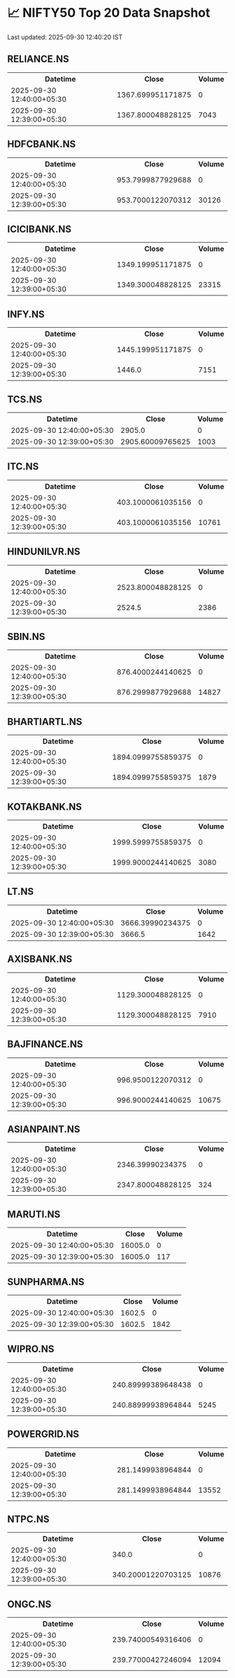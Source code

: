 # 📈 NIFTY50 Top 20 Data Snapshot

Last updated: 2025-09-30 12:40:20 IST

## RELIANCE.NS

<table>
  <tr><th>Datetime</th><th>Close</th><th>Volume</th></tr>
  <tr><td>2025-09-30 12:40:00+05:30</td><td>1367.699951171875</td><td>0</td></tr>
  <tr><td>2025-09-30 12:39:00+05:30</td><td>1367.800048828125</td><td>7043</td></tr>
</table>

## HDFCBANK.NS

<table>
  <tr><th>Datetime</th><th>Close</th><th>Volume</th></tr>
  <tr><td>2025-09-30 12:40:00+05:30</td><td>953.7999877929688</td><td>0</td></tr>
  <tr><td>2025-09-30 12:39:00+05:30</td><td>953.7000122070312</td><td>30126</td></tr>
</table>

## ICICIBANK.NS

<table>
  <tr><th>Datetime</th><th>Close</th><th>Volume</th></tr>
  <tr><td>2025-09-30 12:40:00+05:30</td><td>1349.199951171875</td><td>0</td></tr>
  <tr><td>2025-09-30 12:39:00+05:30</td><td>1349.300048828125</td><td>23315</td></tr>
</table>

## INFY.NS

<table>
  <tr><th>Datetime</th><th>Close</th><th>Volume</th></tr>
  <tr><td>2025-09-30 12:40:00+05:30</td><td>1445.199951171875</td><td>0</td></tr>
  <tr><td>2025-09-30 12:39:00+05:30</td><td>1446.0</td><td>7151</td></tr>
</table>

## TCS.NS

<table>
  <tr><th>Datetime</th><th>Close</th><th>Volume</th></tr>
  <tr><td>2025-09-30 12:40:00+05:30</td><td>2905.0</td><td>0</td></tr>
  <tr><td>2025-09-30 12:39:00+05:30</td><td>2905.60009765625</td><td>1003</td></tr>
</table>

## ITC.NS

<table>
  <tr><th>Datetime</th><th>Close</th><th>Volume</th></tr>
  <tr><td>2025-09-30 12:40:00+05:30</td><td>403.1000061035156</td><td>0</td></tr>
  <tr><td>2025-09-30 12:39:00+05:30</td><td>403.1000061035156</td><td>10761</td></tr>
</table>

## HINDUNILVR.NS

<table>
  <tr><th>Datetime</th><th>Close</th><th>Volume</th></tr>
  <tr><td>2025-09-30 12:40:00+05:30</td><td>2523.800048828125</td><td>0</td></tr>
  <tr><td>2025-09-30 12:39:00+05:30</td><td>2524.5</td><td>2386</td></tr>
</table>

## SBIN.NS

<table>
  <tr><th>Datetime</th><th>Close</th><th>Volume</th></tr>
  <tr><td>2025-09-30 12:40:00+05:30</td><td>876.4000244140625</td><td>0</td></tr>
  <tr><td>2025-09-30 12:39:00+05:30</td><td>876.2999877929688</td><td>14827</td></tr>
</table>

## BHARTIARTL.NS

<table>
  <tr><th>Datetime</th><th>Close</th><th>Volume</th></tr>
  <tr><td>2025-09-30 12:40:00+05:30</td><td>1894.0999755859375</td><td>0</td></tr>
  <tr><td>2025-09-30 12:39:00+05:30</td><td>1894.0999755859375</td><td>1879</td></tr>
</table>

## KOTAKBANK.NS

<table>
  <tr><th>Datetime</th><th>Close</th><th>Volume</th></tr>
  <tr><td>2025-09-30 12:40:00+05:30</td><td>1999.5999755859375</td><td>0</td></tr>
  <tr><td>2025-09-30 12:39:00+05:30</td><td>1999.9000244140625</td><td>3080</td></tr>
</table>

## LT.NS

<table>
  <tr><th>Datetime</th><th>Close</th><th>Volume</th></tr>
  <tr><td>2025-09-30 12:40:00+05:30</td><td>3666.39990234375</td><td>0</td></tr>
  <tr><td>2025-09-30 12:39:00+05:30</td><td>3666.5</td><td>1642</td></tr>
</table>

## AXISBANK.NS

<table>
  <tr><th>Datetime</th><th>Close</th><th>Volume</th></tr>
  <tr><td>2025-09-30 12:40:00+05:30</td><td>1129.300048828125</td><td>0</td></tr>
  <tr><td>2025-09-30 12:39:00+05:30</td><td>1129.300048828125</td><td>7910</td></tr>
</table>

## BAJFINANCE.NS

<table>
  <tr><th>Datetime</th><th>Close</th><th>Volume</th></tr>
  <tr><td>2025-09-30 12:40:00+05:30</td><td>996.9500122070312</td><td>0</td></tr>
  <tr><td>2025-09-30 12:39:00+05:30</td><td>996.9000244140625</td><td>10675</td></tr>
</table>

## ASIANPAINT.NS

<table>
  <tr><th>Datetime</th><th>Close</th><th>Volume</th></tr>
  <tr><td>2025-09-30 12:40:00+05:30</td><td>2346.39990234375</td><td>0</td></tr>
  <tr><td>2025-09-30 12:39:00+05:30</td><td>2347.800048828125</td><td>324</td></tr>
</table>

## MARUTI.NS

<table>
  <tr><th>Datetime</th><th>Close</th><th>Volume</th></tr>
  <tr><td>2025-09-30 12:40:00+05:30</td><td>16005.0</td><td>0</td></tr>
  <tr><td>2025-09-30 12:39:00+05:30</td><td>16005.0</td><td>117</td></tr>
</table>

## SUNPHARMA.NS

<table>
  <tr><th>Datetime</th><th>Close</th><th>Volume</th></tr>
  <tr><td>2025-09-30 12:40:00+05:30</td><td>1602.5</td><td>0</td></tr>
  <tr><td>2025-09-30 12:39:00+05:30</td><td>1602.5</td><td>1842</td></tr>
</table>

## WIPRO.NS

<table>
  <tr><th>Datetime</th><th>Close</th><th>Volume</th></tr>
  <tr><td>2025-09-30 12:40:00+05:30</td><td>240.89999389648438</td><td>0</td></tr>
  <tr><td>2025-09-30 12:39:00+05:30</td><td>240.88999938964844</td><td>5245</td></tr>
</table>

## POWERGRID.NS

<table>
  <tr><th>Datetime</th><th>Close</th><th>Volume</th></tr>
  <tr><td>2025-09-30 12:40:00+05:30</td><td>281.1499938964844</td><td>0</td></tr>
  <tr><td>2025-09-30 12:39:00+05:30</td><td>281.1499938964844</td><td>13552</td></tr>
</table>

## NTPC.NS

<table>
  <tr><th>Datetime</th><th>Close</th><th>Volume</th></tr>
  <tr><td>2025-09-30 12:40:00+05:30</td><td>340.0</td><td>0</td></tr>
  <tr><td>2025-09-30 12:39:00+05:30</td><td>340.20001220703125</td><td>10876</td></tr>
</table>

## ONGC.NS

<table>
  <tr><th>Datetime</th><th>Close</th><th>Volume</th></tr>
  <tr><td>2025-09-30 12:40:00+05:30</td><td>239.74000549316406</td><td>0</td></tr>
  <tr><td>2025-09-30 12:39:00+05:30</td><td>239.77000427246094</td><td>12094</td></tr>
</table>

